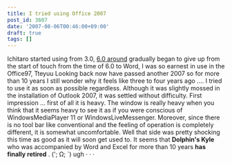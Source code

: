 ```yaml
---
title: I tried using Office 2007
post_id: 3607
date: '2007-08-06T00:46:00+09:00'
draft: true
tags: []
---
```


Ichitaro started using from 3.0, [6.0 around](https://danmaq.com/2934) gradually began to give up from the start of touch from the time of 6.0 to Word, I was so earnest in use in the Office97, Tteyuu Looking back now have passed another 2007 so for more than 10 years I still wonder why it feels like three to four years ago .... I tried to use it as soon as possible regardless. Although it was slightly mossed in the installation of Outlook 2007, it was settled without difficulty. First impression ... first of all it is heavy. The window is really heavy when you think that it seems heavy to see it as if you were conscious of WindowsMediaPlayer 11 or WindowsLiveMessenger. Moreover, since there is no tool bar like conventional and the feeling of operation is completely different, it is somewhat uncomfortable. Well that side was pretty shocking this time as good as it will soon get used to. It seems that **Dolphin's Kyle** who was accompanied by Word and Excel for more than 10 years **has finally retired** . ('; Ω; `) ugh · · ·
